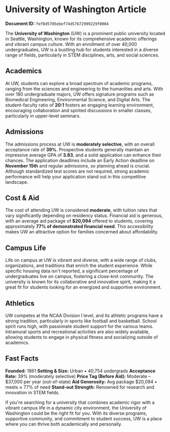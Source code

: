 # University of Washington Article

**Document ID:** `fef8d5705ebef74d57672999229f0004`

The **University of Washington** (UW) is a prominent public university located in Seattle, Washington, known for its comprehensive academic offerings and vibrant campus culture. With an enrollment of over 40,000 undergraduates, UW is a bustling hub for students interested in a diverse range of fields, particularly in STEM disciplines, arts, and social sciences.

## Academics
At UW, students can explore a broad spectrum of academic programs, ranging from the sciences and engineering to the humanities and arts. With over 180 undergraduate majors, UW offers signature programs such as Biomedical Engineering, Environmental Science, and Digital Arts. The student-faculty ratio of **20:1** fosters an engaging learning environment, encouraging collaboration and spirited discussions in smaller classes, particularly in upper-level seminars.

## Admissions
The admissions process at UW is **moderately selective**, with an overall acceptance rate of **39%**. Prospective students generally maintain an impressive average GPA of **3.83**, and a solid application can enhance their chances. The application deadlines include an Early Action deadline on **November 15th** and regular admissions, so planning ahead is crucial. Although standardized test scores are not required, strong academic performance will help your application stand out in this competitive landscape.

## Cost & Aid
The cost of attending UW is considered **moderate**, with tuition rates that vary significantly depending on residency status. Financial aid is generous, with an average aid package of **$20,094** offered to students, covering approximately **77% of demonstrated financial need**. This accessibility makes UW an attractive option for families concerned about affordability.

## Campus Life
Life on campus at UW is vibrant and diverse, with a wide range of clubs, organizations, and traditions that enrich the student experience. While specific housing data isn't reported, a significant percentage of undergraduates live on campus, fostering a close-knit community. The university is known for its collaborative and innovative spirit, making it a great fit for students looking for an energized and supportive environment.

## Athletics
UW competes at the NCAA Division I level, and its athletic programs have a strong tradition, particularly in sports like football and basketball. School spirit runs high, with passionate student support for the various teams. Intramural sports and recreational activities are also widely available, allowing students to engage in physical fitness and socializing outside of academics.

## Fast Facts
**Founded:** 1861
**Setting & Size:** Urban • 40,754 undergrads
**Acceptance Rate:** 39% (moderately selective)
**Price Tag (Before Aid):** Moderate – $37,000 per year (out-of-state)
**Aid Generosity:** Avg package $20,094 • meets ≈ 77% of need
**Stand-out Strength:** Renowned for research and innovation in STEM fields.

If you're searching for a university that combines academic rigor with a vibrant campus life in a dynamic city environment, the University of Washington could be the right fit for you. With its diverse programs, supportive community, and commitment to student success, UW is a place where you can thrive both academically and personally.
